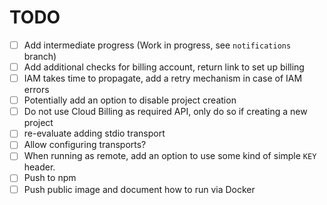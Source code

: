 # TODO

- [ ] Add intermediate progress (Work in progress, see `notifications` branch)
- [ ] Add additional checks for billing account, return link to set up billing
- [ ] IAM takes time to propagate, add a retry mechanism in case of IAM errors
- [ ] Potentially add an option to disable project creation
- [ ] Do not use Cloud Billing as required API, only do so if creating a new project
- [ ] re-evaluate adding stdio transport
- [ ] Allow configuring transports?
- [ ] When running as remote, add an option to use some kind of simple `KEY` header.
- [ ] Push to npm
- [ ] Push public image and document how to run via Docker